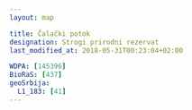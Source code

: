 ```yaml
---
layout: map

title: Čalački potok
designation: Strogi prirodni rezervat
last_modified_at: 2018-05-31T00:23:04+02:00

WDPA: [145396]
BioRaS: [437]
geoSrbija:
  L1_183: [41]
---
```

